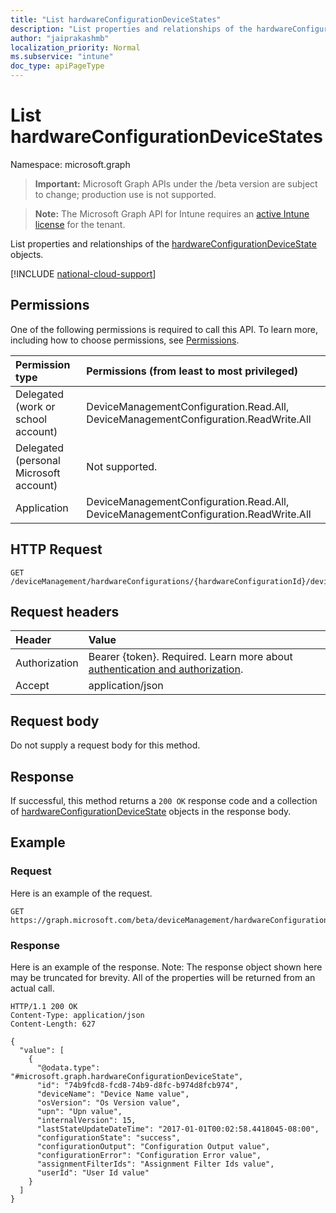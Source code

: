 ```yaml
---
title: "List hardwareConfigurationDeviceStates"
description: "List properties and relationships of the hardwareConfigurationDeviceState objects."
author: "jaiprakashmb"
localization_priority: Normal
ms.subservice: "intune"
doc_type: apiPageType
---
```


# List hardwareConfigurationDeviceStates

Namespace: microsoft.graph

> **Important:** Microsoft Graph APIs under the /beta version are subject to change; production use is not supported.

> **Note:** The Microsoft Graph API for Intune requires an [active Intune license](https://go.microsoft.com/fwlink/?linkid=839381) for the tenant.

List properties and relationships of the [hardwareConfigurationDeviceState](../resources/intune-deviceconfig-hardwareconfigurationdevicestate.md) objects.

[!INCLUDE [national-cloud-support](../../includes/all-clouds.md)]

## Permissions
One of the following permissions is required to call this API. To learn more, including how to choose permissions, see [Permissions](/graph/permissions-reference).

|Permission type|Permissions (from least to most privileged)|
|:---|:---|
|Delegated (work or school account)|DeviceManagementConfiguration.Read.All, DeviceManagementConfiguration.ReadWrite.All|
|Delegated (personal Microsoft account)|Not supported.|
|Application|DeviceManagementConfiguration.Read.All, DeviceManagementConfiguration.ReadWrite.All|

## HTTP Request
<!-- {
  "blockType": "ignored"
}
-->
``` http
GET /deviceManagement/hardwareConfigurations/{hardwareConfigurationId}/deviceRunStates
```

## Request headers
|Header|Value|
|:---|:---|
|Authorization|Bearer {token}. Required. Learn more about [authentication and authorization](/graph/auth/auth-concepts).|
|Accept|application/json|

## Request body
Do not supply a request body for this method.

## Response
If successful, this method returns a `200 OK` response code and a collection of [hardwareConfigurationDeviceState](../resources/intune-deviceconfig-hardwareconfigurationdevicestate.md) objects in the response body.

## Example

### Request
Here is an example of the request.
``` http
GET https://graph.microsoft.com/beta/deviceManagement/hardwareConfigurations/{hardwareConfigurationId}/deviceRunStates
```

### Response
Here is an example of the response. Note: The response object shown here may be truncated for brevity. All of the properties will be returned from an actual call.
``` http
HTTP/1.1 200 OK
Content-Type: application/json
Content-Length: 627

{
  "value": [
    {
      "@odata.type": "#microsoft.graph.hardwareConfigurationDeviceState",
      "id": "74b9fcd8-fcd8-74b9-d8fc-b974d8fcb974",
      "deviceName": "Device Name value",
      "osVersion": "Os Version value",
      "upn": "Upn value",
      "internalVersion": 15,
      "lastStateUpdateDateTime": "2017-01-01T00:02:58.4418045-08:00",
      "configurationState": "success",
      "configurationOutput": "Configuration Output value",
      "configurationError": "Configuration Error value",
      "assignmentFilterIds": "Assignment Filter Ids value",
      "userId": "User Id value"
    }
  ]
}
```
